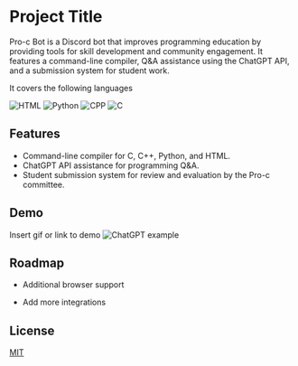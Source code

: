 
# Project Title
Pro-c Bot is a Discord bot that improves programming education by providing tools for skill development and community engagement. It features a command-line compiler, Q&A assistance using the ChatGPT API, and a submission system for student work.


It covers the following languages

![HTML](https://img.shields.io/badge/HTML/CSS-red.svg)
![Python](https://img.shields.io/badge/Python-green.svg)
![CPP](https://img.shields.io/badge/CPP-blue.svg)
![C](https://img.shields.io/badge/C-blue.svg)




## Features

- Command-line compiler for C, C++, Python, and HTML.
- ChatGPT API assistance for programming Q&A.
- Student submission system for review and evaluation by the Pro-c committee.



## Demo

Insert gif or link to demo
![ChatGPT example](https://i.imgur.com/CMe1xaE.gif)

## Roadmap

- Additional browser support

- Add more integrations


## License

[MIT](https://choosealicense.com/licenses/mit/)

